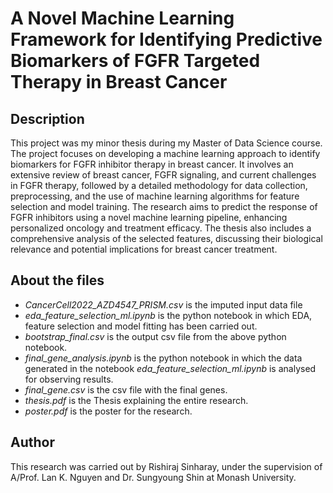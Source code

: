 # A Novel Machine Learning Framework for Identifying Predictive Biomarkers of FGFR Targeted Therapy in Breast Cancer

## Description
This project was my minor thesis during my Master of Data Science course. The project focuses on developing a machine learning approach to identify biomarkers for FGFR inhibitor therapy in breast cancer. It involves an extensive review of breast cancer, FGFR signaling, and current challenges in FGFR therapy, followed by a detailed methodology for data collection, preprocessing, and the use of machine learning algorithms for feature selection and model training. The research aims to predict the response of FGFR inhibitors using a novel machine learning pipeline, enhancing personalized oncology and treatment efficacy. The thesis also includes a comprehensive analysis of the selected features, discussing their biological relevance and potential implications for breast cancer treatment.

## About the files
- *CancerCell2022_AZD4547_PRISM.csv* is the imputed input data file
- *eda_feature_selection_ml.ipynb* is the python notebook in which EDA, feature selection and model fitting has been carried out.
- *bootstrap_final.csv* is the output csv file from the above python notebook.
- *final_gene_analysis.ipynb* is the python notebook in which the data generated in the notebook *eda_feature_selection_ml.ipynb* is analysed for observing results.
- *final_gene.csv* is the csv file with the final genes.
- *thesis.pdf* is the Thesis explaining the entire research.
- *poster.pdf* is the poster for the research.

## Author
This research was carried out by Rishiraj Sinharay, under the supervision of A/Prof. Lan K. Nguyen and Dr. Sungyoung Shin at Monash University.
